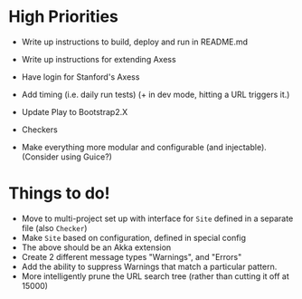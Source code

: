 # High Priorities #

 - Write up instructions to build, deploy and run in README.md
 - Write up instructions for extending Axess
 - Have login for Stanford's Axess
 - Add timing (i.e. daily run tests) (+ in dev mode, hitting a URL triggers it.)

 - Update Play to Bootstrap2.X
 - Checkers
 - Make everything more modular and configurable (and injectable).
   (Consider using Guice?)

# Things to do! #

 - Move to multi-project set up with interface for `Site` defined in a separate file (also `Checker`)
 - Make `Site` based on configuration, defined in special config
 - The above should be an Akka extension
 - Create 2 different message types "Warnings", and "Errors"
 - Add the ability to suppress Warnings that match a particular pattern.
 - More intelligently prune the URL search tree (rather than cutting it off at 15000)